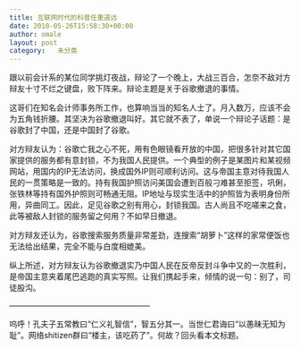 ```yaml
---
title: 互联网时代的科普任重道远
date: 2010-05-26T15:58:30+00:00
author: omale
layout: post
category:   未分类  
---
```

跟以前会计系的某位同学挑灯夜战，辩论了一个晚上，大战三百合，怎奈不敌对方辩友十寸不烂之键盘，败下阵来。辩论主题是关于谷歌撤退的事情。

这哥们在知名会计师事务所工作，也算响当当的知名人士了。月入数万，应该不会为五角钱折腰。其坚决为谷歌撤退叫好。其它就不表了，单说一个辩论子话题：是谷歌封了中国，还是中国封了谷歌。

对方辩友认为：谷歌亡我之心不死，用有色眼镜看开放的中国，把很多针对其它国家提供的服务都有意封锁，不为我国人民提供。一个典型的例子是某图片和某视频网站，用国内的IP无法访问，换成国外IP则可顺利访问。这与帝国主意对待我国人民的一贯策略是一致的。持有我国护照访问美国会遭到百般刁难甚至拒签，巩俐，张铁林等持有国外护照则可畅通无阻。IP地址与现实生活中的护照皆为表明身份所用，异曲同工。因此，足见谷歌之别有用心，封锁我国。古人尚且不吃嗟来之食，此等被敌人封锁的服务留之何用？不如早日撤退。

对方辩友还认为，谷歌搜索服务质量非常差劲，连搜索&ldquo;胡萝卜&rdquo;这样的家常便饭也无法给出结果，完全不能与白度相媲美。

纵上所述，对方辩友认为谷歌撤退实乃中国人民在反帝反封斗争中又的一次胜利，是帝国主意夹着尾巴逃跑的真实写照。让我们携起手来，倾情的说一句：别了，司徒股沟。

&#8212;&#8212;&#8212;&#8212;&#8212;&#8212;&#8212;&#8212;&#8212;&#8212;&#8212;&#8212;&#8212;&#8212;&#8212;&#8212;&#8212;&#8212;

呜呼！孔夫子五常教曰&ldquo;仁义礼智信&rdquo;，智五分其一。当世仁君诲曰&ldquo;以愚昧无知为耻&rdquo;。网络shitizen群曰&ldquo;楼主，该吃药了&rdquo;。何故？回头看本文标题。

 